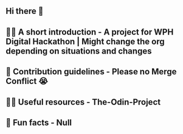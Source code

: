 ## Hi there 👋

## 🙋‍♀️ A short introduction - A project for WPH Digital Hackathon | Might change the org depending on situations and changes <br>
## 🌈 Contribution guidelines - Please no Merge Conflict 😭 <br>
## 👩‍💻 Useful resources - The-Odin-Project <br>
## 🍿 Fun facts - Null <br>
